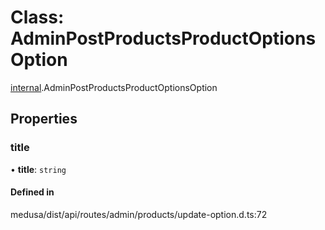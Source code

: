 # Class: AdminPostProductsProductOptionsOption

[internal](../modules/internal-20.md).AdminPostProductsProductOptionsOption

## Properties

### title

• **title**: `string`

#### Defined in

medusa/dist/api/routes/admin/products/update-option.d.ts:72
